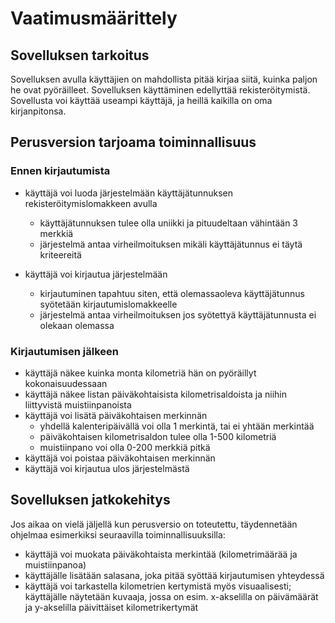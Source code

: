 # Vaatimusmäärittely

## Sovelluksen tarkoitus

Sovelluksen avulla käyttäjien on mahdollista pitää kirjaa siitä, kuinka paljon he ovat pyöräilleet. Sovelluksen käyttäminen edellyttää rekisteröitymistä. Sovellusta voi käyttää useampi käyttäjä, ja heillä kaikilla on oma kirjanpitonsa. 

## Perusversion tarjoama toiminnallisuus 

### Ennen kirjautumista
- käyttäjä voi luoda järjestelmään käyttäjätunnuksen rekisteröitymislomakkeen avulla 
  - käyttäjätunnuksen tulee olla uniikki ja pituudeltaan vähintään 3 merkkiä
  - järjestelmä antaa virheilmoituksen mikäli käyttäjätunnus ei täytä kriteereitä

- käyttäjä voi kirjautua järjestelmään
  - kirjautuminen tapahtuu siten, että olemassaoleva käyttäjätunnus syötetään kirjautumislomakkeelle
  - järjestelmä antaa virheilmoituksen jos syötettyä käyttäjätunnusta ei olekaan olemassa

### Kirjautumisen jälkeen
- käyttäjä näkee kuinka monta kilometriä hän on pyöräillyt kokonaisuudessaan
- käyttäjä näkee listan päiväkohtaisista kilometrisaldoista ja niihin liittyvistä muistiinpanoista
- käyttäjä voi lisätä päiväkohtaisen merkinnän
  - yhdellä kalenteripäivällä voi olla 1 merkintä, tai ei yhtään merkintää
  - päiväkohtaisen kilometrisaldon tulee olla 1-500 kilometriä
  - muistiinpano voi olla 0-200 merkkiä pitkä
- käyttäjä voi poistaa päiväkohtaisen merkinnän
- käyttäjä voi kirjautua ulos järjestelmästä

## Sovelluksen jatkokehitys

Jos aikaa on vielä jäljellä kun perusversio on toteutettu, täydennetään ohjelmaa esimerkiksi seuraavilla toiminnallisuuksilla:
- käyttäjä voi muokata päiväkohtaista merkintää (kilometrimäärää ja muistiinpanoa)
- käyttäjälle lisätään salasana, joka pitää syöttää kirjautumisen yhteydessä
- käyttäjä voi tarkastella kilometrien kertymistä myös visuaalisesti; käyttäjälle näytetään kuvaaja, jossa on esim. x-akselilla on päivämäärät ja y-akselilla päivittäiset kilometrikertymät

